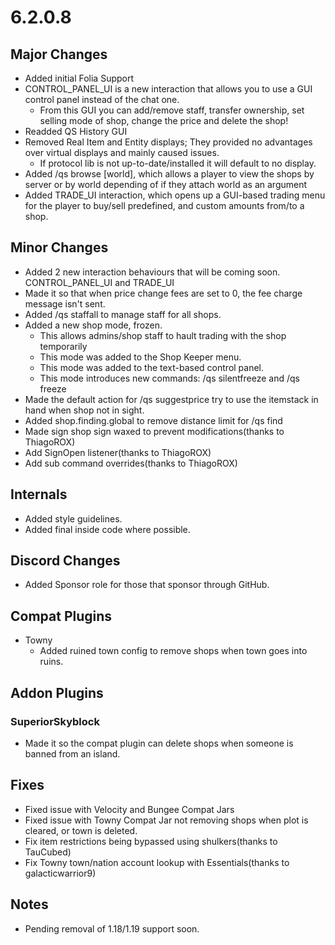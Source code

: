 # 6.2.0.8

## Major Changes
- Added initial Folia Support
- CONTROL_PANEL_UI is a new interaction that allows you to use a GUI control panel instead of the chat one.
  - From this GUI you can add/remove staff, transfer ownership, set selling mode of shop, change the price and delete the shop!
- Readded QS History GUI
- Removed Real Item and Entity displays; They provided no advantages over virtual displays and mainly caused issues.
  - If protocol lib is not up-to-date/installed it will default to no display.
- Added /qs browse [world], which allows a player to view the shops by server or by world depending of if they attach world as an argument
- Added TRADE_UI interaction, which opens up a GUI-based trading menu for the player to buy/sell predefined, and custom amounts from/to a shop.

## Minor Changes
- Added 2 new interaction behaviours that will be coming soon. CONTROL_PANEL_UI and TRADE_UI
- Made it so that when price change fees are set to 0, the fee charge message isn't sent.
- Added /qs staffall to manage staff for all shops.
- Added a new shop mode, frozen.
  - This allows admins/shop staff to hault trading with the shop temporarily
  - This mode was added to the Shop Keeper menu.
  - This mode was added to the text-based control panel.
  - This mode introduces new commands: /qs silentfreeze and /qs freeze
- Made the default action for /qs suggestprice try to use the itemstack in hand when shop not in sight.
- Added shop.finding.global to remove distance limit for /qs find
- Made sign shop sign waxed to prevent modifications(thanks to ThiagoROX)
- Add SignOpen listener(thanks to ThiagoROX)
- Add sub command overrides(thanks to ThiagoROX)

## Internals
- Added style guidelines.
- Added final inside code where possible.

## Discord Changes
- Added Sponsor role for those that sponsor through GitHub.

## Compat Plugins
- Towny
  - Added ruined town config to remove shops when town goes into ruins.

## Addon Plugins

### SuperiorSkyblock
- Made it so the compat plugin can delete shops when someone is banned from an island.

## Fixes
- Fixed issue with Velocity and Bungee Compat Jars
- Fixed issue with Towny Compat Jar not removing shops when plot is cleared, or town is deleted.
- Fix item restrictions being bypassed using shulkers(thanks to TauCubed)
- Fix Towny town/nation account lookup with Essentials(thanks to galacticwarrior9)

## Notes
- Pending removal of 1.18/1.19 support soon.